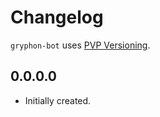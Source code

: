 # Changelog

`gryphon-bot` uses [PVP Versioning][1].

## 0.0.0.0

* Initially created.

[1]: https://pvp.haskell.org
